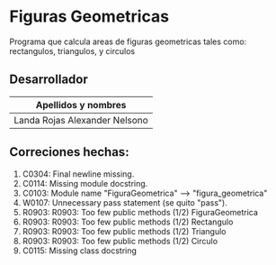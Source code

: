 # Figuras Geometricas
Programa que calcula areas de figuras geometricas tales como: rectangulos, triangulos, y circulos
## Desarrollador
| Apellidos y nombres           |
|-------------------------------|
| Landa Rojas Alexander Nelsono |
## Correciones hechas:
1. C0304: Final newline missing.
2. C0114: Missing module docstring. 
3. C0103: Module name "FiguraGeometrica" --> "figura_geometrica"
4. W0107: Unnecessary pass statement (se quito "pass").
5. R0903:  R0903: Too few public methods (1/2) FiguraGeometrica
6. R0903:  R0903: Too few public methods (1/2) Rectangulo
7. R0903:  R0903: Too few public methods (1/2) Triangulo
8. R0903:  R0903: Too few public methods (1/2) Circulo
9. C0115: Missing class docstring

